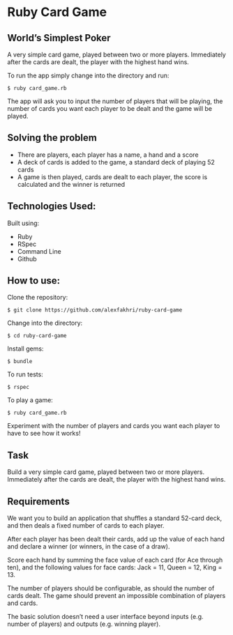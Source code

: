Ruby Card Game
========

World’s Simplest Poker
------

A very simple card game, played between two or more players. Immediately after the cards are dealt, the player with the highest hand wins.

To run the app simply change into the directory and run:
```shell
$ ruby card_game.rb
```
The app will ask you to input the number of players that will be playing, the number of  cards you want each player to be dealt and the game will be played.

Solving the problem
----
- There are players, each player has a name, a hand and a score
- A deck of cards is added to the game, a standard deck of playing 52 cards
- A game is then played, cards are dealt to each player, the score is calculated and the winner is returned

Technologies Used:
----
Built using:
* Ruby
* RSpec
* Command Line
* Github

How to use:
----

Clone the repository:
```shell
$ git clone https://github.com/alexfakhri/ruby-card-game
```

Change into the directory:
```shell
$ cd ruby-card-game
```

Install gems:
```shell
$ bundle
```

To run tests:
```shell
$ rspec
```

To play a game:
```shell
$ ruby card_game.rb
```
Experiment with the number of players and cards you want each player to have to see how it works!

Task
----

Build a very simple card game, played between two or more players. Immediately after the cards are dealt, the player with the highest hand wins.

Requirements
----
We want you to build an application that shuffles a standard 52-card deck, and then deals a fixed number of cards to each player.

After each player has been dealt their cards, add up the value of each hand and declare a winner (or winners, in the case of a draw).

Score each hand by summing the face value of each card (for Ace through ten), and the following values for face cards: Jack = 11, Queen = 12, King = 13.

The number of players should be configurable, as should the number of cards dealt. The game should prevent an impossible combination of players and cards.

The basic solution doesn’t need a user interface beyond inputs (e.g. number of players) and outputs (e.g. winning player).

